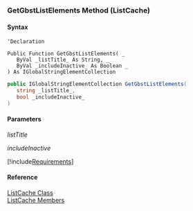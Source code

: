 ﻿### GetGbstListElements Method (ListCache)

#### Syntax

```vbnet
'Declaration

Public Function GetGbstListElements( _
   ByVal _listTitle_ As String, _
   ByVal _includeInactive_ As Boolean _
) As IGlobalStringElementCollection
```

```csharp
public IGlobalStringElementCollection GetGbstListElements( 
   string _listTitle_,
   bool _includeInactive_
)
```

#### Parameters

_listTitle_

_includeInactive_

[!include[Requirements](../partials/requirements.md)]

#### Reference

[ListCache Class](fcSDK~FChoice.Foundation.Clarify.ListCache.md)  
[ListCache Members](fcSDK~FChoice.Foundation.Clarify.ListCache_members.md)